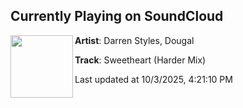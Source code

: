 ## Currently Playing on SoundCloud

[<img align="left" width="100" src="https://i1.sndcdn.com/artworks-EsfVuIM4GgnQ-0-t500x500.jpg">](https://soundcloud.com/darren-styles/sweetheart-harder-mix)

**Artist**: Darren Styles, Dougal 

**Track**: Sweetheart (Harder Mix)

Last updated at 10/3/2025, 4:21:10 PM
